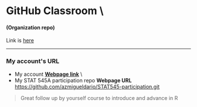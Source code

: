 
# **GitHub Classroom** \
#### (Organization repo)

Link is [here](
https://github.com/STAT545-UBC-hw-2019-20)

***************************

### My account's URL


- My account  [__Webpage link__](https://github.com/azmigueldario)
\
- My STAT 545A participation repo  __Webpage URL__\
https://github.com/azmigueldario/STAT545-participation.git 


> Great follow up by yourself course to introduce and advance in R
